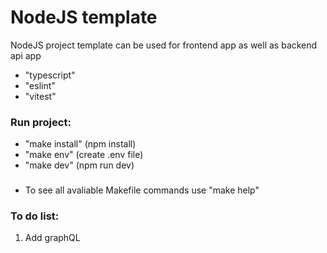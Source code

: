 # NodeJS template

NodeJS project template can be used for frontend app as well as backend api app  

- "typescript"
- "eslint"
- "vitest"

### Run project:

- "make install" (npm install)
- "make env" (create .env file)
- "make dev" (npm run dev)

###

- To see all avaliable Makefile commands use "make help"

### To do list:

1. Add graphQL
